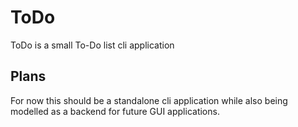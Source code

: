 # ToDo

ToDo is a small To-Do list cli application

## Plans
For now this should be a standalone cli application while also being modelled as a backend for future GUI applications.
